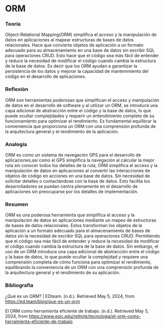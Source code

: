 # ORM

### Teoría
Object-Relational Mapping(ORM) simplifica el acceso y la manipulación de datos en aplicaciones al mapear estructuras de bases de datos relacionales. Hace que convierta objetos de aplicación a un formato adecuado para su almacenamiento en una base de datos sin escribir SQL para operaciones CRUD. Esto hace que el código sea más fácil de entender y reduce la necesidad de modificar el código cuando cambia la estructura de la base de datos. Es decir que los ORM ayudan a garantizar la persistencia de los datos y mejorar la capacidad de mantenimiento del código en el desarrollo de aplicaciones.

### Reflexión
ORM son herramientas poderosas que simplifican el acceso y manipulación de datos en el desarrollo de software y al utilizar un ORM, se introduce una capa adicional de abstracción entre el código y la base de datos, lo que puede ocultar complejidades y requerir un entendimiento completo de su funcionamiento para optimizar el rendimiento. Es fundamental equilibrar la conveniencia que proporciona un ORM con una comprensión profunda de la arquitectura general y el rendimiento de la aplicación.

### Analogía
ORM es como un sistema de navegación GPS para el desarrollo de aplicaciones,así como el GPS simplifica la navegación al calcular la mejor ruta sin conocer todos los detalles de la ruta, ORM simplifica el acceso y la manipulación de datos en aplicaciones al convertir las interacciones de objetos de código en acciones en una base de datos. Sin necesidad de solicitar detalles o contactándose con la base de datos. Esto facilita los desarrolladores se puedan centra plenamente en el desarrollo de aplicaciones sin preocuparse por los detalles de implementación.

### Resumen
ORM es una poderosa herramienta que simplifica el acceso y la manipulación de datos en aplicaciones mediante un mapeo de estructuras de bases de datos relacionales. Estos transforman los objetos de la aplicación a un formato adecuado para el almacenamiento de bases de datos sin la necesidad de escribir SQL para operaciones CRUD. Permitiendo que el código sea más fácil de entender y reduce la necesidad de modificar el código cuando cambia la estructura de la base de datos. Sin embargo, el uso de un ORM introduce una capa adicional de abstracción entre el código y la base de datos, lo que puede ocultar la complejidad y requiere una comprensión completa de cómo funciona para optimizar el rendimiento, equilibrando la conveniencia de un ORM con una comprensión profunda de la arquitectura general y el rendimiento de su aplicación.

### Bibliografia
¿Qué es un ORM? | EDteam. (n.d.). Retrieved May 5, 2024, from https://ed.team/blog/que-es-un-orm

El ORM como herramienta eficiente de trabajo. (n.d.). Retrieved May 5, 2024, from https://www.esic.edu/rethink/tecnologia/el-orm-como-herramienta-eficiente-de-trabajo